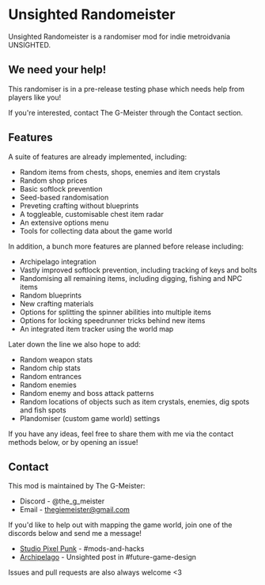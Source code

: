 # Unsighted Randomeister

Unsighted Randomeister is a randomiser mod for indie metroidvania UNSIGHTED.

## We need your help!

This randomiser is in a pre-release testing phase which needs help from players like you!

If you're interested, contact The G-Meister through the Contact section.

## Features

A suite of features are already implemented, including:
- Random items from chests, shops, enemies and item crystals
- Random shop prices
- Basic softlock prevention
- Seed-based randomisation
- Preveting crafting without blueprints
- A toggleable, customisable chest item radar
- An extensive options menu
- Tools for collecting data about the game world

In addition, a bunch more features are planned before release including:
- Archipelago integration
- Vastly improved softlock prevention, including tracking of keys and bolts
- Randomising all remaining items, including digging, fishing and NPC items
- Random blueprints
- New crafting materials
- Options for splitting the spinner abilities into multiple items
- Options for locking speedrunner tricks behind new items
- An integrated item tracker using the world map

Later down the line we also hope to add:
- Random weapon stats
- Random chip stats
- Random entrances
- Random enemies
- Random enemy and boss attack patterns
- Random locations of objects such as item crystals, enemies, dig spots and fish spots
- Plandomiser (custom game world) settings

If you have any ideas, feel free to share them with me via the contact methods below, or by opening an issue!

## Contact

This mod is maintained by The G-Meister:
- Discord - @the_g_meister
- Email - [thegiemeister@gmail.com](mailto:thegiemeister@gmail.com)

If you'd like to help out with mapping the game world, join one of the discords below and send me a message!
- [Studio Pixel Punk](https://discord.com/invite/qr6khYfd3E) - #mods-and-hacks
- [Archipelago](https://discord.gg/archipelago) - Unsighted post in #future-game-design

Issues and pull requests are also always welcome <3